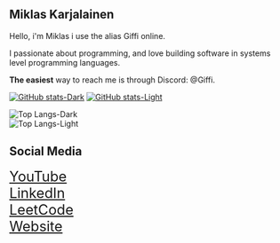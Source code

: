 ## Miklas Karjalainen
Hello, i'm Miklas i use the alias Giffi online.

I passionate about programming, and love building software in systems level programming languages.

**The easiest** way to reach me is through Discord: @Giffi.

[![GitHub stats-Dark](https://github-readme-stats.vercel.app/api?username=miklaskarjalainen&show_icons=true&theme=dark#gh-dark-mode-only)](https://github.com/miklaskarjalainen/github-readme-stats#gh-dark-mode-only)
[![GitHub stats-Light](https://github-readme-stats.vercel.app/api?username=miklaskarjalainen\&show_icons=true\&theme=default#gh-light-mode-only)](https://github.com/miklaskarjalainen/github-readme-stats#gh-light-mode-only)

![Top Langs-Dark](https://github-readme-stats.vercel.app/api/top-langs/?username=miklaskarjalainen&hide_progress=false&theme=dark#gh-dark-mode-only)  
![Top Langs-Light](https://github-readme-stats.vercel.app/api/top-langs/?username=miklaskarjalainen&hide_progress=false&theme=default#gh-light-mode-only)  

## Social Media
<span style="font-size:1.8em;">
<a href="https://www.youtube.com/@giffiyt">YouTube</a><br/>
<a href="https://fi.linkedin.com/in/miklaskarjalainen">LinkedIn</a><br/>
<a href="https://leetcode.com/u/user1287m/">LeetCode</a><br/>
<a href="https://miklaskarjalainen.fi">Website</a><br/>
</span>